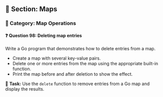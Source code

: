 ## 📘 Section: Maps  
### 🔹 Category: Map Operations  
#### ❓ Question 98: Deleting map entries

Write a Go program that demonstrates how to delete entries from a map.

- Create a map with several key-value pairs.
- Delete one or more entries from the map using the appropriate built-in function.
- Print the map before and after deletion to show the effect.

🔧 **Task:** Use the `delete` function to remove entries from a Go map and display the results.
